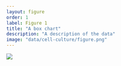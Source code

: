 ```yaml
---
layout: figure
order: 1
label: Figure 1
title: "A box chart"
description: "A description of the data"
image: "data/cell-culture/figure.png"
---
```

<img src="{{ site.baseurl }}/data/cell-culture/box-chart.png">
